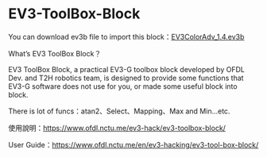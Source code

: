 # EV3-ToolBox-Block

You can download ev3b file to import this block：[EV3ColorAdv_1.4.ev3b](https://github.com/a10036gt/EV3-ColorAdvance-Block/releases/download/v1.4/EV3ColorAdv_1.4.ev3b)

What’s EV3 ToolBox Block？

EV3 ToolBox Block, a practical EV3-G toolbox block developed by OFDL Dev. and T2H robotics team, is designed to provide some functions that EV3-G software does not use for you, or made some useful block into block.

There is lot of funcs：atan2、Select、Mapping、Max and Min...etc.

使用說明：https://www.ofdl.nctu.me/ev3-hack/ev3-toolbox-block/

User Guide：https://www.ofdl.nctu.me/en/ev3-hacking/ev3-tool-box-block/
